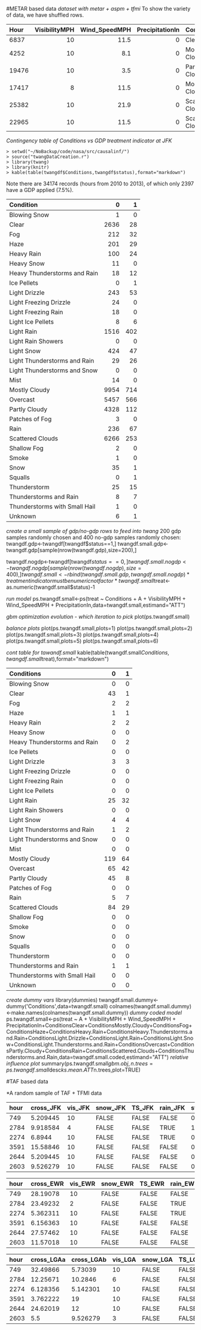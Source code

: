#METAR based data
*dataset with metar + aspm + tfmi*
To show the variety of data, we have shuffled rows.

| Hour     | VisibilityMPH| Wind_SpeedMPH| PrecipitationIn|Conditions       |  Arrivals| AirDelay|GDP |
|:-----|-------------:|-------------:|---------------:|:----------------|--:|--------:|:------|
|6837  |            10|          11.5|               0|Clear            | 10|    -6.56|0      |
|4252  |            10|           8.1|               0|Mostly Cloudy    | 34|    -0.42|0      |
|19476 |            10|           3.5|               0|Partly Cloudy    | 29|    -3.07|0      |
|17417 |             8|          11.5|               0|Mostly Cloudy    | 33|    11.66|0      |
|25382 |            10|          21.9|               0|Scattered Clouds | 32|     3.74|1      |
|22965 |            10|          11.5|               0|Scattered Clouds |  1|    -8.00|0      |

*Contingency table of Conditions vs GDP treatment indicator at JFK*
```
> setwd("~/NoBackup/code/nasa/src/causalinf/")
> source("twangDataCreation.r")
> library(twang)
> library(knitr)
> kable(table(twangdf$Conditions,twangdf$status),format="markdown")
```

Note there are 34174 records (hours from 2010 to 2013), of which only 2397 have a GDP applied (7.5%).



|      Condition               |    0|   1|
|:-----------------------------|----:|---:|
|Blowing Snow                  |    1|   0|
|Clear                         | 2636|  28|
|Fog                           |  212|  32|
|Haze                          |  201|  29|
|Heavy Rain                    |  100|  24|
|Heavy Snow                    |   11|   0|
|Heavy Thunderstorms and Rain  |   18|  12|
|Ice Pellets                   |    0|   1|
|Light Drizzle                 |  243|  53|
|Light Freezing Drizzle        |   24|   0|
|Light Freezing Rain           |   18|   0|
|Light Ice Pellets             |    8|   6|
|Light Rain                    | 1516| 402|
|Light Rain Showers            |    0|   0|
|Light Snow                    |  424|  47|
|Light Thunderstorms and Rain  |   29|  26|
|Light Thunderstorms and Snow  |    0|   0|
|Mist                          |   14|   0|
|Mostly Cloudy                 | 9954| 714|
|Overcast                      | 5457| 566|
|Partly Cloudy                 | 4328| 112|
|Patches of Fog                |    3|   0|
|Rain                          |  236|  67|
|Scattered Clouds              | 6266| 253|
|Shallow Fog                   |    2|   0|
|Smoke                         |    1|   0|
|Snow                          |   35|   1|
|Squalls                       |    0|   1|
|Thunderstorm                  |   25|  15|
|Thunderstorms and Rain        |    8|   7|
|Thunderstorms with Small Hail |    1|   0|
|Unknown                       |    6|   1|

*create a small sample of gdp/no-gdp rows to feed into twang*
200 gdp samples randomly chosen and 400 no-gdp samples randomly chosen:
twangdf.gdp<-twangdf[twangdf$status==1,]
twangdf.small.gdp<-twangdf.gdp[sample(nrow(twangdf.gdp),size=200),]

twangdf.nogdp<-twangdf[twangdf$status==0,]
twangdf.small.nogdp<-twangdf.nogdp[sample(nrow(twangdf.nogdp),size=400),]
twangdf.small<-rbind(twangdf.small.gdp,twangdf.small.nogdp)
*treatment indicator must be numeric not factor*
twangdf.small$treat<-as.numeric(twangdf.small$status)-1

*run model*
ps.twangdf.small<-ps(treat ~ Conditions + A + VisibilityMPH + Wind_SpeedMPH + PrecipitationIn,data=twangdf.small,estimand="ATT")

*gbm optimization evolution - which iteration to pick*
plot(ps.twangdf.small)

*balance plots*
plot(ps.twangdf.small,plots=1)
plot(ps.twangdf.small,plots=2)
plot(ps.twangdf.small,plots=3)
plot(ps.twangdf.small,plots=4)
plot(ps.twangdf.small,plots=5)
plot(ps.twangdf.small,plots=6)

*cont table for tawandf.small*
kable(table(twangdf.small$Conditions,twangdf.small$treat),format="markdown")

| Conditions                   |   0|  1|
|:-----------------------------|---:|--:|
|Blowing Snow                  |   0|  0|
|Clear                         |  43|  1|
|Fog                           |   2|  2|
|Haze                          |   1|  1|
|Heavy Rain                    |   2|  2|
|Heavy Snow                    |   0|  0|
|Heavy Thunderstorms and Rain  |   0|  2|
|Ice Pellets                   |   0|  0|
|Light Drizzle                 |   3|  3|
|Light Freezing Drizzle        |   0|  0|
|Light Freezing Rain           |   0|  0|
|Light Ice Pellets             |   0|  0|
|Light Rain                    |  25| 32|
|Light Rain Showers            |   0|  0|
|Light Snow                    |   4|  4|
|Light Thunderstorms and Rain  |   1|  2|
|Light Thunderstorms and Snow  |   0|  0|
|Mist                          |   0|  0|
|Mostly Cloudy                 | 119| 64|
|Overcast                      |  65| 42|
|Partly Cloudy                 |  45|  8|
|Patches of Fog                |   0|  0|
|Rain                          |   5|  7|
|Scattered Clouds              |  84| 29|
|Shallow Fog                   |   0|  0|
|Smoke                         |   0|  0|
|Snow                          |   0|  0|
|Squalls                       |   0|  0|
|Thunderstorm                  |   0|  0|
|Thunderstorms and Rain        |   1|  1|
|Thunderstorms with Small Hail |   0|  0|
|Unknown                       |   0|  0|

*create dummy vars*
library(dummies)
twangdf.small.dummy<-dummy('Conditions',data=twangdf.small)
colnames(twangdf.small.dummy)<-make.names(colnames(twangdf.small.dummy))
*dummy coded model*
ps.twangdf.small<-ps(treat ~ A + VisibilityMPH + Wind_SpeedMPH + PrecipitationIn+ConditionsClear+ConditionsMostly.Cloudy+ConditionsFog+ConditionsHaze+ConditionsHeavy.Rain+ConditionsHeavy.Thunderstorms.and.Rain+ConditionsLight.Drizzle+ConditionsLight.Rain+ConditionsLight.Snow+ConditionsLight.Thunderstorms.and.Rain+ConditionsOvercast+ConditionsPartly.Cloudy+ConditionsRain+ConditionsScattered.Clouds+ConditionsThunderstorms.and.Rain,data=twangdf.small.coded,estimand="ATT")
*relative influence plot*
summary(ps.twangdf.small$gbm.obj, n.trees=ps.twangdf.small$desc$ks.mean.ATT$n.trees,plot=TRUE)

#TAF based data

*A random sample of TAF + TFMI data

|hour |cross_JFK |vis_JFK |snow_JFK |TS_JFK |rain_JFK |status_JFK |
|:----|:-----------|:---------|:----------|:--------|:----------|:----------|
|749  |5.209445    |10        |FALSE      |FALSE    |FALSE      |0          |
|2784 |9.918584    |4         |FALSE      |FALSE    |TRUE       |1          |
|2274 |6.8944      |10        |FALSE      |FALSE    |TRUE       |0          |
|3591 |15.58846    |10        |FALSE      |FALSE    |FALSE      |0          |
|2644 |5.209445    |10        |FALSE      |FALSE    |FALSE      |0          |
|2603 |9.526279    |10        |FALSE      |FALSE    |FALSE      |0          |


|hour |cross_EWR |vis_EWR |snow_EWR |TS_EWR |rain_EWR |status_EWR |
|:----|:-----------|:---------|:----------|:--------|:----------|:----------|
|749  |28.19078    |10        |FALSE      |FALSE    |FALSE      |0          |
|2784 |23.49232    |2         |FALSE      |FALSE    |TRUE       |1          |
|2274 |5.362311    |10        |FALSE      |FALSE    |TRUE       |1          |
|3591 |6.156363    |10        |FALSE      |FALSE    |FALSE      |1          |
|2644 |27.57462    |10        |FALSE      |FALSE    |FALSE      |1          |
|2603 |11.57018    |10        |FALSE      |FALSE    |FALSE      |1          |

|hour |cross_LGAa |cross_LGAb |vis_LGA |snow_LGA |TS_LGA |rain_LGA |status_LGA |
|:----|:------------|:------------|:---------|:----------|:--------|:----------|:----------|
|749  |32.49866     |5.73039      |10        |FALSE      |FALSE    |FALSE      |0          |
|2784 |12.25671     |10.2846      |6         |FALSE      |FALSE    |FALSE      |1          |
|2274 |6.128356     |5.142301     |10        |FALSE      |FALSE    |FALSE      |1          |
|3591 |3.762222     |19           |10        |FALSE      |FALSE    |FALSE      |0          |
|2644 |24.62019     |12           |10        |FALSE      |FALSE    |FALSE      |0          |
|2603 |5.5          |9.526279     |3         |FALSE      |FALSE    |TRUE       |1          |



